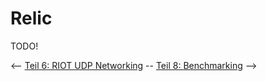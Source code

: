 # Relic

TODO!

<-- [Teil 6: RIOT UDP Networking](06_UDP.md) -- [Teil 8: Benchmarking](../Kapitel_3_Ergebnisse/08_Benchmarking.md) -->